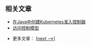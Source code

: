 ## 相关文章

+ [在Java中创建Kubernetes准入控制器](docs/在Java中创建Kubernetes准入控制器.md)
+ [访问控制模型](docs/访问控制模型.md)

- 更多文章： [[next -->]](../k8s-admission-controller/README.md)